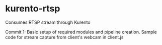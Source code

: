 # kurento-rtsp

Consumes RTSP stream through Kurento

Commit 1: Basic setup of required modules and pipeline creation. Sample code for stream capture from client's webcam in client.js